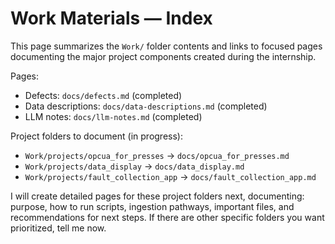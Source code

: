 # Work Materials — Index

This page summarizes the `Work/` folder contents and links to focused pages documenting the major project components created during the internship.

Pages:
- Defects: `docs/defects.md` (completed)
- Data descriptions: `docs/data-descriptions.md` (completed)
- LLM notes: `docs/llm-notes.md` (completed)

Project folders to document (in progress):
- `Work/projects/opcua_for_presses` → `docs/opcua_for_presses.md`
- `Work/projects/data_display` → `docs/data_display.md`
- `Work/projects/fault_collection_app` → `docs/fault_collection_app.md`

I will create detailed pages for these project folders next, documenting: purpose, how to run scripts, ingestion pathways, important files, and recommendations for next steps. If there are other specific folders you want prioritized, tell me now.